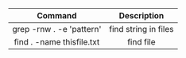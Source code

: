 | Command | Description |
| :---: | :---: |
| grep -rnw . -e 'pattern' | find string in files |
| find . -name thisfile.txt | find file|
